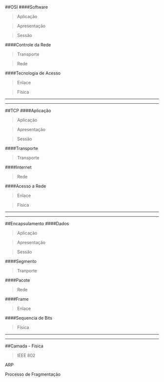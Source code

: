 ##OSI
####Software

> Aplicação

> Apresentação

> Sessão

####Controle da Rede
> Transporte


> Rede

####Tecnologia de Acesso
> Enlace

> Física

---

---

##TCP
####Aplicação

> Aplicação

> Apresentação

> Sessão

####Transporte
> Transporte

####Internet
> Rede

####Acesso a Rede
> Enlace

> Física

---

---

##Encapsulamento
####Dados
> Aplicação

> Apresentação

> Sessão

####Segmento
> Tranporte

####Pacote
> Rede

####Frame
> Enlace

####Sequencia de Bits
> Física

---

---

##Camada - Física
> IEEE 802




ARP

Processo de Fragmentação
